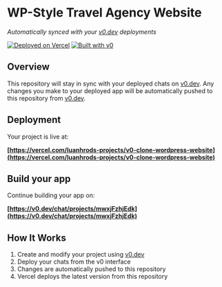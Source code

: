 # WP-Style Travel Agency Website

*Automatically synced with your [v0.dev](https://v0.dev) deployments*

[![Deployed on Vercel](https://img.shields.io/badge/Deployed%20on-Vercel-black?style=for-the-badge&logo=vercel)](https://vercel.com/luanhrods-projects/v0-clone-wordpress-website)
[![Built with v0](https://img.shields.io/badge/Built%20with-v0.dev-black?style=for-the-badge)](https://v0.dev/chat/projects/mwxjFzhjEdk)

## Overview

This repository will stay in sync with your deployed chats on [v0.dev](https://v0.dev).
Any changes you make to your deployed app will be automatically pushed to this repository from [v0.dev](https://v0.dev).

## Deployment

Your project is live at:

**[https://vercel.com/luanhrods-projects/v0-clone-wordpress-website](https://vercel.com/luanhrods-projects/v0-clone-wordpress-website)**

## Build your app

Continue building your app on:

**[https://v0.dev/chat/projects/mwxjFzhjEdk](https://v0.dev/chat/projects/mwxjFzhjEdk)**

## How It Works

1. Create and modify your project using [v0.dev](https://v0.dev)
2. Deploy your chats from the v0 interface
3. Changes are automatically pushed to this repository
4. Vercel deploys the latest version from this repository
